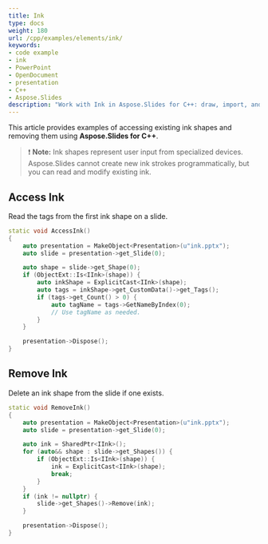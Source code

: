 ```yaml
---
title: Ink
type: docs
weight: 180
url: /cpp/examples/elements/ink/
keywords:
- code example
- ink
- PowerPoint
- OpenDocument
- presentation
- C++
- Aspose.Slides
description: "Work with Ink in Aspose.Slides for C++: draw, import, and edit strokes, adjust color and width, and export to PPT, PPTX, and ODP using C++ examples."
---
```


This article provides examples of accessing existing ink shapes and removing them using **Aspose.Slides for C++**.

> ❗ **Note:** Ink shapes represent user input from specialized devices. Aspose.Slides cannot create new ink strokes programmatically, but you can read and modify existing ink.

## **Access Ink**

Read the tags from the first ink shape on a slide.

```cpp
static void AccessInk()
{
    auto presentation = MakeObject<Presentation>(u"ink.pptx");
    auto slide = presentation->get_Slide(0);

    auto shape = slide->get_Shape(0);
    if (ObjectExt::Is<IInk>(shape)) {
        auto inkShape = ExplicitCast<IInk>(shape);
        auto tags = inkShape->get_CustomData()->get_Tags();
        if (tags->get_Count() > 0) {
            auto tagName = tags->GetNameByIndex(0);
            // Use tagName as needed.
        }
    }

    presentation->Dispose();
}
```

## **Remove Ink**

Delete an ink shape from the slide if one exists.

```cpp
static void RemoveInk()
{
    auto presentation = MakeObject<Presentation>(u"ink.pptx");
    auto slide = presentation->get_Slide(0);

    auto ink = SharedPtr<IInk>();
    for (auto&& shape : slide->get_Shapes()) {
        if (ObjectExt::Is<IInk>(shape)) {
            ink = ExplicitCast<IInk>(shape);
            break;
        }
    }
    if (ink != nullptr) {
        slide->get_Shapes()->Remove(ink);
    }

    presentation->Dispose();
}
```
